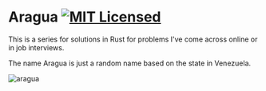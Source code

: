 # Aragua [![MIT Licensed](https://img.shields.io/badge/license-MIT-blue.svg)](https://raw.githubusercontent.com/raravena80/aragua/master/LICENSE)

This is a series for solutions in Rust for problems I've come across online or in job interviews.

The name Aragua is just a random name based on the state in Venezuela.

![aragua](https://user-images.githubusercontent.com/7659560/32681969-05f0603c-c627-11e7-822c-b37dafd77492.gif)
